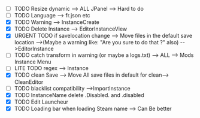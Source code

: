 - [ ] TODO Resize dynamic --> ALL JPanel --> Hard to do
- [ ] TODO Language --> fr.json etc
- [X] TODO Warning --> InstanceCreate 
- [X] TODO Delete Instance --> EditorInstanceView
- [X] URGENT TODO if savelocation change --> Move files in the default save location -->(Maybe a warning like: "Are you sure to do that ?" also)
-->EditorInstance
- [ ] TODO catch transform in warning (or maybe a logs.txt) --> ALL --> Mods Instance Menu
- [ ] LITE TODO regex --> Instance
- [X] TODO clean Save --> Move All save files in default for clean--> CleanEditor
- [ ] TODO blacklist compatibility -->ImportInstance
- [X] TODO InstanceName delete .Disabled. and .disabled
- [X] TODO Edit Launcheur
- [X] TODO Loading bar when loading Steam name --> Can Be better
